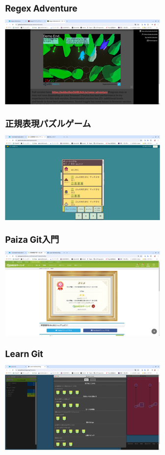 # Regex Adventure
![regex](assets/regex.png)

# 正規表現パズルゲーム
![seiki](assets/seiki3.png)

# Paiza Git入門
![paiza](assets/paiza.png)

# Learn Git 
![learn](assets/learn.png)
